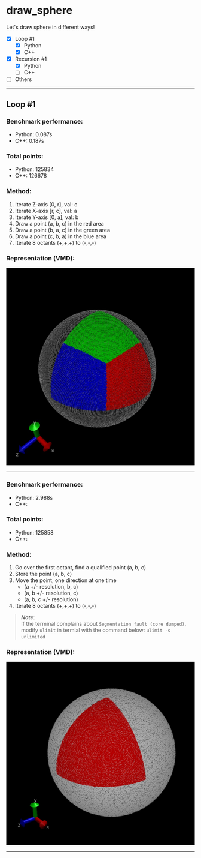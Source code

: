 # draw_sphere

Let's draw sphere in different ways!
- [x] Loop #1
    - [X] Python
    - [X] C++
- [x] Recursion #1
    - [X] Python
    - [ ] C++
- [ ] Others

***

## Loop #1

### Benchmark performance: 
* Python: 0.087s
* C++: 0.187s
### Total points: 
* Python: 125834
* C++: 126678

### Method: 

1. Iterate Z-axis [0, r], val: c
2. Iterate X-axis [r, c], val: a 
3. Iterate Y-axis [0, a], val: b
4. Draw a point (a, b, c) in the red area  
5. Draw a point (b, a, c) in the green area 
6. Draw a point (c, b, a) in the blue area
7. Iterate 8 octants (+,+,+) to (-,-,-)

### Representation (VMD):

![alt text](images/loop_model.jpg)

***

### Benchmark performance: 
* Python: 2.988s
* C++: 
### Total points: 
* Python: 125858
* C++: 

### Method:

1. Go over the first octant, find a qualified point (a, b, c)
2. Store the point (a, b, c)
3. Move the point, one direction at one time
    * (a +/- resolution, b, c)
    * (a, b +/- resolution, c)
    * (a, b, c +/- resolution)   
4. Iterate 8 octants (+,+,+) to (-,-,-)

> **_Note_**:  
> If the terminal complains about `Segmentation fault (core dumped)`, 
> modify `ulimit` in termial with the command below:
> `ulimit -s unlimited`

### Representation (VMD):

![alt text](images/recursion_model.jpg)

***

